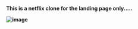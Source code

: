 <b>This is a netflix clone for the landing page only.....<b>

![image](https://user-images.githubusercontent.com/89725958/188969194-2c23979a-acd3-4dc9-a4ff-e11b40894e4e.png)
